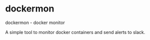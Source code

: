 # dockermon

dockermon - docker monitor

A simple tool to monitor docker containers and send alerts to slack.